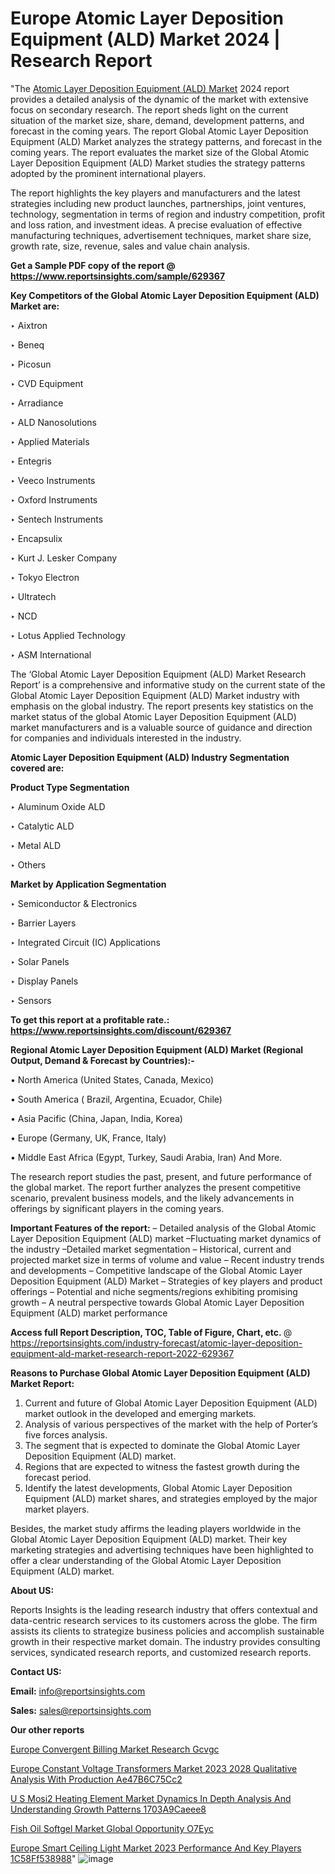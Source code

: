 # Europe Atomic Layer Deposition Equipment (ALD) Market 2024 | Research Report

 "The <a href=https://www.reportsinsights.com/sample/629367>Atomic Layer Deposition Equipment (ALD) Market</a> 2024 report provides a detailed analysis of the dynamic of the market with extensive focus on secondary research. The report sheds light on the current situation of the market size, share, demand, development patterns, and forecast in the coming years. The report Global Atomic Layer Deposition Equipment (ALD) Market analyzes the strategy patterns, and forecast in the coming years. The report evaluates the market size of the Global Atomic Layer Deposition Equipment (ALD) Market studies the strategy patterns adopted by the prominent international players.

The report highlights the key players and manufacturers and the latest strategies including new product launches, partnerships, joint ventures, technology, segmentation in terms of region and industry competition, profit and loss ration, and investment ideas. A precise evaluation of effective manufacturing techniques, advertisement techniques, market share size, growth rate, size, revenue, sales and value chain analysis.

<strong>Get a Sample PDF copy of the report @ <a href=https://www.reportsinsights.com/sample/629367 style=color:#0000ff;>https://www.reportsinsights.com/sample/629367</a></strong>

<strong>Key Competitors of the Global Atomic Layer Deposition Equipment (ALD) Market are:</strong>

‣ Aixtron

‣ Beneq

‣ Picosun

‣ CVD Equipment

‣ Arradiance

‣ ALD Nanosolutions

‣ Applied Materials

‣ Entegris

‣ Veeco Instruments

‣ Oxford Instruments

‣ Sentech Instruments

‣ Encapsulix

‣ Kurt J. Lesker Company

‣ Tokyo Electron

‣ Ultratech

‣ NCD

‣ Lotus Applied Technology

‣ ASM International

The ‘Global Atomic Layer Deposition Equipment (ALD) Market Research Report’ is a comprehensive and informative study on the current state of the Global Atomic Layer Deposition Equipment (ALD) Market industry with emphasis on the global industry. The report presents key statistics on the market status of the global Atomic Layer Deposition Equipment (ALD) market manufacturers and is a valuable source of guidance and direction for companies and individuals interested in the industry.

<strong>Atomic Layer Deposition Equipment (ALD) Industry Segmentation covered are:</strong>

<strong>Product Type Segmentation</strong>

‣    Aluminum Oxide ALD

‣ Catalytic ALD

‣ Metal ALD

‣ Others

<strong>Market by Application Segmentation</strong>

‣   Semiconductor & Electronics

‣ Barrier Layers

‣ Integrated Circuit (IC) Applications

‣ Solar Panels

‣ Display Panels

‣ Sensors

<strong>To get this report at a profitable rate.: <a href=https://www.reportsinsights.com/discount/629367 style=color:#0000ff;>https://www.reportsinsights.com/discount/629367</a></strong>

<strong>Regional Atomic Layer Deposition Equipment (ALD) Market (Regional Output, Demand &amp; Forecast by Countries):-</strong>

• North America (United States, Canada, Mexico)

• South America ( Brazil, Argentina, Ecuador, Chile)

• Asia Pacific (China, Japan, India, Korea)

• Europe (Germany, UK, France, Italy)

• Middle East Africa (Egypt, Turkey, Saudi Arabia, Iran) And More.

The research report studies the past, present, and future performance of the global market. The report further analyzes the present competitive scenario, prevalent business models, and the likely advancements in offerings by significant players in the coming years.

<strong>Important Features of the report:</strong>
– Detailed analysis of the Global Atomic Layer Deposition Equipment (ALD) market
–Fluctuating market dynamics of the industry
–Detailed market segmentation
– Historical, current and projected market size in terms of volume and value
– Recent industry trends and developments
– Competitive landscape of the Global Atomic Layer Deposition Equipment (ALD) Market
– Strategies of key players and product offerings
– Potential and niche segments/regions exhibiting promising growth
– A neutral perspective towards Global Atomic Layer Deposition Equipment (ALD) market performance

<strong>Access full Report Description, TOC, Table of Figure, Chart, etc. </strong>@   <a href=https://reportsinsights.com/industry-forecast/atomic-layer-deposition-equipment-ald-market-research-report-2022-629367 style=color:#0000ff;>https://reportsinsights.com/industry-forecast/atomic-layer-deposition-equipment-ald-market-research-report-2022-629367</a>

<strong>Reasons to Purchase Global Atomic Layer Deposition Equipment (ALD) Market Report:</strong>
1. Current and future of Global Atomic Layer Deposition Equipment (ALD) market outlook in the developed and emerging markets.
2. Analysis of various perspectives of the market with the help of Porter’s five forces analysis.
3. The segment that is expected to dominate the Global Atomic Layer Deposition Equipment (ALD) market.
4. Regions that are expected to witness the fastest growth during the forecast period.
5. Identify the latest developments, Global Atomic Layer Deposition Equipment (ALD) market shares, and strategies employed by the major market players.

Besides, the market study affirms the leading players worldwide in the Global Atomic Layer Deposition Equipment (ALD) market. Their key marketing strategies and advertising techniques have been highlighted to offer a clear understanding of the Global Atomic Layer Deposition Equipment (ALD) market.

<strong><strong>About US</strong>:</strong>

Reports Insights is the leading research industry that offers contextual and data-centric research services to its customers across the globe. The firm assists its clients to strategize business policies and accomplish sustainable growth in their respective market domain. The industry provides consulting services, syndicated research reports, and customized research reports.

<strong>Contact US:</strong>

<p class=><b>Email:</b> <a href=mailto:info@reportsinsights.com>info@reportsinsights.com</a></p>
<p class=><b>Sales:</b> <a href=mailto:sales@reportsinsights.com>sales@reportsinsights.com</a></p>

<strong>Our other reports</strong>

<a href=https://www.linkedin.com/pulse/europe-convergent-billing-market-research-gcvgc/>Europe Convergent Billing Market Research Gcvgc</a>

<a href=https://medium.com/@yadavahaan91/europe-constant-voltage-transformers-market-2023-2028-qualitative-analysis-with-production-ae47b6c75cc2>Europe Constant Voltage Transformers Market 2023 2028 Qualitative Analysis With Production Ae47B6C75Cc2</a>

<a href=https://medium.com/@aanarkumar6/u-s-mosi2-heating-element-market-dynamics-in-depth-analysis-and-understanding-growth-patterns-1703a9caeee8>U S Mosi2 Heating Element Market Dynamics In Depth Analysis And Understanding Growth Patterns 1703A9Caeee8</a>

<a href=https://www.linkedin.com/pulse/fish-oil-softgel-market-global-opportunity-o7eyc/>Fish Oil Softgel Market Global Opportunity O7Eyc</a>

<a href=https://medium.com/@d7298290/europe-smart-ceiling-light-market-2023-performance-and-key-players-1c58ff538988>Europe Smart Ceiling Light Market 2023 Performance And Key Players 1C58Ff538988</a>"
![image](https://github.com/daminid12/RImarketresearch/assets/158430485/ac6c8cb3-5702-4efd-a5fe-561b0f513af7)
